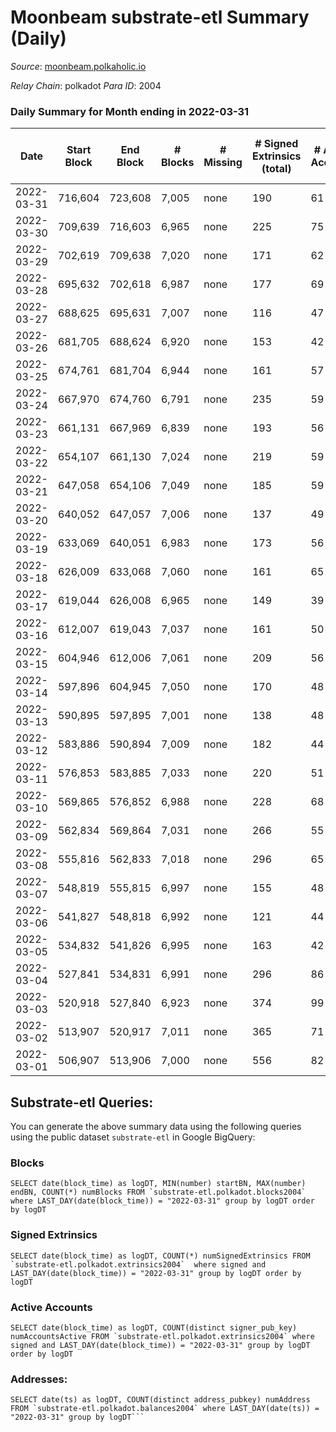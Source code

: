 # Moonbeam substrate-etl Summary (Daily)

_Source_: [moonbeam.polkaholic.io](https://moonbeam.polkaholic.io)

*Relay Chain*: polkadot
*Para ID*: 2004



### Daily Summary for Month ending in 2022-03-31


| Date | Start Block | End Block | # Blocks | # Missing | # Signed Extrinsics (total) | # Active Accounts | # Addresses with Balances | # Events | # Transfers | # XCM Transfers In | # XCM Transfers Out |
| ---- | ----------- | --------- | -------- | --------- | --------------------------- | ----------------- | ------------------------- | -------- | ----------- | ------------------ | ------------------- |
| 2022-03-31 | 716,604 | 723,608 | 7,005 | none  | 190 | 61 | 207,152 | 574,915 | 12,330 ($15,711,131.07) |   |   |
| 2022-03-30 | 709,639 | 716,603 | 6,965 | none  | 225 | 75 |  | 621,697 | 16,501 ($18,635,432.30) |   |   |
| 2022-03-29 | 702,619 | 709,638 | 7,020 | none  | 171 | 62 |  | 676,494 | 15,915 ($39,550,929.18) |   |   |
| 2022-03-28 | 695,632 | 702,618 | 6,987 | none  | 177 | 69 |  | 710,754 | 16,778 ($28,802,816.56) |   |   |
| 2022-03-27 | 688,625 | 695,631 | 7,007 | none  | 116 | 47 |  | 522,829 | 11,563 ($7,993,426.40) |   |   |
| 2022-03-26 | 681,705 | 688,624 | 6,920 | none  | 153 | 42 |  | 436,183 | 10,692 ($10,445,239.14) |   |   |
| 2022-03-25 | 674,761 | 681,704 | 6,944 | none  | 161 | 57 |  | 541,959 | 11,989 ($19,917,776.82) |   |   |
| 2022-03-24 | 667,970 | 674,760 | 6,791 | none  | 235 | 59 |  | 601,696 | 13,577 ($13,313,787.59) |   |   |
| 2022-03-23 | 661,131 | 667,969 | 6,839 | none  | 193 | 56 |  | 514,250 | 10,904 ($9,988,905.86) |   |   |
| 2022-03-22 | 654,107 | 661,130 | 7,024 | none  | 219 | 59 |  | 549,887 | 11,798 ($26,695,879.75) |   |   |
| 2022-03-21 | 647,058 | 654,106 | 7,049 | none  | 185 | 59 |  | 596,422 | 12,436 ($24,602,316.60) |   |   |
| 2022-03-20 | 640,052 | 647,057 | 7,006 | none  | 137 | 49 |  | 697,896 | 14,109 ($22,969,272.06) |   |   |
| 2022-03-19 | 633,069 | 640,051 | 6,983 | none  | 173 | 56 |  | 601,476 | 14,100 ($19,458,730.76) |   |   |
| 2022-03-18 | 626,009 | 633,068 | 7,060 | none  | 161 | 65 |  | 500,857 | 10,374 ($13,759,281.06) |   |   |
| 2022-03-17 | 619,044 | 626,008 | 6,965 | none  | 149 | 39 |  | 507,945 | 10,892 ($16,851,812.39) |   |   |
| 2022-03-16 | 612,007 | 619,043 | 7,037 | none  | 161 | 50 |  | 546,751 | 12,009 ($11,592,182.59) |   |   |
| 2022-03-15 | 604,946 | 612,006 | 7,061 | none  | 209 | 56 |  | 523,453 | 11,593 ($8,096,584.46) |   |   |
| 2022-03-14 | 597,896 | 604,945 | 7,050 | none  | 170 | 48 |  | 517,540 | 12,245 ($12,633,490.34) |   |   |
| 2022-03-13 | 590,895 | 597,895 | 7,001 | none  | 138 | 48 |  | 475,998 | 9,797 ($13,398,656.94) |   |   |
| 2022-03-12 | 583,886 | 590,894 | 7,009 | none  | 182 | 44 |  | 480,709 | 10,728 ($8,214,399.41) |   |   |
| 2022-03-11 | 576,853 | 583,885 | 7,033 | none  | 220 | 51 |  | 549,758 | 14,628 ($52,242,710.06) |   |   |
| 2022-03-10 | 569,865 | 576,852 | 6,988 | none  | 228 | 68 |  | 682,055 | 16,728 ($45,998,541.05) |   |   |
| 2022-03-09 | 562,834 | 569,864 | 7,031 | none  | 266 | 55 |  | 547,658 | 13,968 ($17,209,206.17) |   |   |
| 2022-03-08 | 555,816 | 562,833 | 7,018 | none  | 296 | 65 |  | 495,697 | 12,182 ($15,853,852.51) |   |   |
| 2022-03-07 | 548,819 | 555,815 | 6,997 | none  | 155 | 48 |  | 601,243 | 15,326 ($14,457,433.11) |   |   |
| 2022-03-06 | 541,827 | 548,818 | 6,992 | none  | 121 | 44 |  | 542,996 | 14,046 ($22,109,308.34) |   |   |
| 2022-03-05 | 534,832 | 541,826 | 6,995 | none  | 163 | 42 |  | 564,738 | 15,683 ($13,519,308.06) |   |   |
| 2022-03-04 | 527,841 | 534,831 | 6,991 | none  | 296 | 86 |  | 722,724 | 23,808 ($30,160,808.17) |   |   |
| 2022-03-03 | 520,918 | 527,840 | 6,923 | none  | 374 | 99 |  | 743,026 | 23,013 ($33,236,528.96) |   |   |
| 2022-03-02 | 513,907 | 520,917 | 7,011 | none  | 365 | 71 |  | 647,417 | 19,328 ($29,641,907.45) |   |   |
| 2022-03-01 | 506,907 | 513,906 | 7,000 | none  | 556 | 82 |  | 609,051 | 22,017 ($17,378,406.93) |   |   |

## Substrate-etl Queries:
You can generate the above summary data using the following queries using the public dataset `substrate-etl` in Google BigQuery:


### Blocks
```
SELECT date(block_time) as logDT, MIN(number) startBN, MAX(number) endBN, COUNT(*) numBlocks FROM `substrate-etl.polkadot.blocks2004`  where LAST_DAY(date(block_time)) = "2022-03-31" group by logDT order by logDT
```


### Signed Extrinsics
```
SELECT date(block_time) as logDT, COUNT(*) numSignedExtrinsics FROM `substrate-etl.polkadot.extrinsics2004`  where signed and LAST_DAY(date(block_time)) = "2022-03-31" group by logDT order by logDT
```


### Active Accounts
```
SELECT date(block_time) as logDT, COUNT(distinct signer_pub_key) numAccountsActive FROM `substrate-etl.polkadot.extrinsics2004` where signed and LAST_DAY(date(block_time)) = "2022-03-31" group by logDT order by logDT
```


### Addresses:
```
SELECT date(ts) as logDT, COUNT(distinct address_pubkey) numAddress FROM `substrate-etl.polkadot.balances2004` where LAST_DAY(date(ts)) = "2022-03-31" group by logDT```

